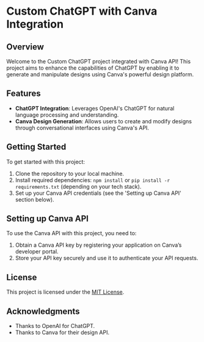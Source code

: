 # Custom ChatGPT with Canva Integration

## Overview
Welcome to the Custom ChatGPT project integrated with Canva API! This project aims to enhance the capabilities of ChatGPT by enabling it to generate and manipulate designs using Canva's powerful design platform.

## Features
- **ChatGPT Integration**: Leverages OpenAI's ChatGPT for natural language processing and understanding.
- **Canva Design Generation**: Allows users to create and modify designs through conversational interfaces using Canva's API.

## Getting Started
To get started with this project:
1. Clone the repository to your local machine.
2. Install required dependencies: `npm install` or `pip install -r requirements.txt` (depending on your tech stack).
3. Set up your Canva API credentials (see the 'Setting up Canva API' section below).

## Setting up Canva API
To use the Canva API with this project, you need to:
1. Obtain a Canva API key by registering your application on Canva’s developer portal.
2. Store your API key securely and use it to authenticate your API requests.

## License
This project is licensed under the [MIT License](LICENSE).

## Acknowledgments
- Thanks to OpenAI for ChatGPT.
- Thanks to Canva for their design API.
